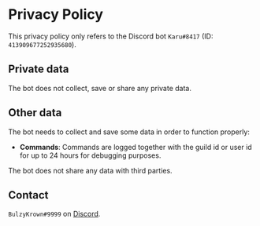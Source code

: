 # Privacy Policy
This privacy policy only refers to the Discord bot `Karu#8417` (ID: `413909677252935680`).

## Private data
The bot does not collect, save or share any private data.

## Other data
The bot needs to collect and save some data in order to function properly:
* **Commands**: Commands are logged together with the guild id or user id for up to 24 hours for debugging purposes.

The bot does not share any data with third parties.

## Contact
`BulzyKrown#9999` on [Discord]([https://discord.gg/karu](https://discord.com/servers/karu-maid-season-410613670322634754)).
